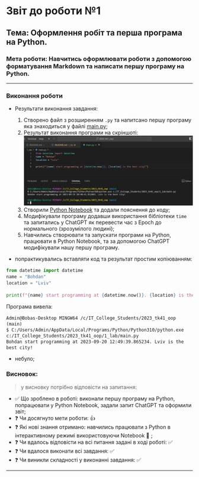 # Звіт до роботи №1
## Тема: Оформлення робіт та перша програма на Python.
### Мета роботи: Навчитись оформлювати роботи з допомогою форматування Markdown та написати першу програму на Python.
---
### Виконання роботи
- Результати виконання завдання:
    1. Створено файл з розширенням `.py` та напитсано першу програму яка знаходиться у файлі [main.py](main.py);
    1. Результат виконання програми на скріншоті: ![alt](1.png)
    1. Створили [Python Notebook](nb.ipynb) та додали пояснення до коду;
    1. Модифікували програму додавши використання бібліотеки `time` та запитались у ChatGPT як перевести час з Еpoch до нормального (зрозумілого людині);
    1. Навчились створювати та запускати програми на Python, працювати в Python Notebook, та за допомогою ChatGPT модифікували нашу першу програму.

- попрактикувались вставляти код та результат простим копіюванням:
```python
from datetime import datetime
name = "Bohdan"
location = "Lviv"

print(f"{name} start programming at {datetime.now()}. {location} is the best city!")
```
Програма вивела:
```text
Admin@Bobas-Desktop MINGW64 /c/IT_College_Students/2023_tk41_oop (main)
$ C:/Users/Admin/AppData/Local/Programs/Python/Python310/python.exe c:/IT_College_Students/2023_tk41_oop/1_lab/main.py
Bohdan start programming at 2023-09-20 12:49:39.865234. Lviv is the best city!
```

- небуло;

### Висновок: 
> у висновку потрібно відповісти на запитання:
- :white_check_mark: Що зроблено в роботі: виконали першу програму на Python, попрацювати у Python Notebook, задали запит ChatGPT та оформили звіт;
- :question: Чи досягнуто мети роботи: :+1:
- :question: Які нові знання отримано: навчились працювати з Python в інтерактивному режимі використовуючи Notebook :notebook: ;
- :question: Чи вдалось відповісти на всі питання задані в ході роботі: :white_check_mark:
- :question: Чи вдалося виконати всі завдання: :white_check_mark:
- :question: Чи виникли складності у виконанні завдання: :white_check_mark:
---